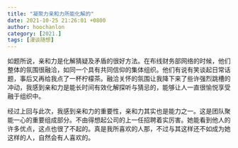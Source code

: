 ```yaml
---
title: "凝聚力亲和力所能化解的"
date: 2021-10-25 21:26:01 +0800
author: hoochanlon
category: [2021.]
tags: [漫谈随想]
---
```


如题所说，亲和力是化解猜疑及矛盾的很好方法。在布线财务部网络的时候，他们整体的氛围很融洽，如同一个具有共同信仰的集体组织。他们有说有笑谈起日常话题，事后又再给我点了一杯柠檬茶。融洽关怀的氛围让我降下来了些许强烈跳槽的冲动，我感到亲和力是能长时间有效化解探听与猜忌的，能够让人一直很愉悦享受融于组织中。

<!-- more -->

经过上回与此次，我感到亲和力的重要性，亲和力其实也是能力之一。这是团队聚能一心的重要组成部分。不由得想起公司的上一任招聘着实厉害。她能看到他人的许多优点，这点也很了不起的。真是我所喜欢的人那，不过与其这样还不如成为她这样的人，自然会有人喜欢的。
